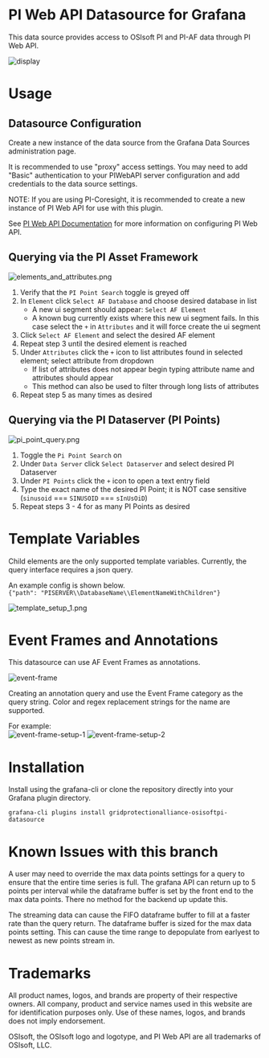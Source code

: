 # PI Web API Datasource for Grafana

This data source provides access to OSIsoft PI and PI-AF data through PI Web API.

![display](https://github.com/GridProtectionAlliance/osisoftpi-grafana/raw/master/docs/img/system_overview.png)

# Usage

## Datasource Configuration

Create a new instance of the data source from the Grafana Data Sources
administration page.

It is recommended to use "proxy" access settings.
You may need to add "Basic" authentication to your PIWebAPI
server configuration and add credentials to the data source settings.

NOTE: If you are using PI-Coresight, it is recommended to create a new
instance of PI Web API for use with this plugin.

See [PI Web API Documentation](https://docs.osisoft.com/bundle/pi-web-api)
for more information on configuring PI Web API.


## Querying via the PI Asset Framework

![elements_and_attributes.png](https://github.com/GridProtectionAlliance/osisoftpi-grafana/raw/master/docs/img/elements_and_attributes.png)

1. Verify that the `PI Point Search` toggle is greyed off
2. In `Element` click `Select AF Database` and choose desired database in list
    * A new ui segment should appear: `Select AF Element`
    * A known bug currently exists where this new ui segment fails. In this case select the `+` in `Attributes` and it will force create the ui segment
3. Click `Select AF Element` and select the desired AF element
4. Repeat step 3 until the desired element is reached
5. Under `Attributes` click the `+` icon to list attributes found in selected element; select attribute from dropdown
    * If list of attributes does not appear begin typing attribute name and attributes should appear
    * This method can also be used to filter through long lists of attributes
6. Repeat step 5 as many times as desired


## Querying via the PI Dataserver (PI Points)

![pi_point_query.png](https://github.com/GridProtectionAlliance/osisoftpi-grafana/raw/master/docs/img/pi_point_query.png)

1. Toggle the `Pi Point Search` on
2. Under `Data Server` click `Select Dataserver` and select desired PI Dataserver
3. Under `PI Points` click the `+` icon to open a text entry field
4. Type the exact name of the desired PI Point; it is NOT case sensitive (`sinusoid` === `SINUSOID` === `sInUsOiD`)
5. Repeat steps 3 - 4 for as many PI Points as desired


# Template Variables

Child elements are the only supported template variables.
Currently, the query interface requires a json query.

An example config is shown below.  
`{"path": "PISERVER\\DatabaseName\\ElementNameWithChildren"}`

![template_setup_1.png](https://github.com/GridProtectionAlliance/osisoftpi-grafana/raw/master/docs/img/template_setup_1.png)


# Event Frames and Annotations

This datasource can use AF Event Frames as annotations.

![event-frame](https://github.com/GridProtectionAlliance/osisoftpi-grafana/raw/master/docs/img/event_frame.png)

Creating an annotation query and use the Event Frame category as the query string.
Color and regex replacement strings for the name are supported.

For example:  
![event-frame-setup-1](https://github.com/GridProtectionAlliance/osisoftpi-grafana/raw/master/docs/img/event_frame_setup_1.png)
![event-frame-setup-2](https://github.com/GridProtectionAlliance/osisoftpi-grafana/raw/master/docs/img/event_frame_setup_2.png)  


# Installation

Install using the grafana-cli or clone the repository directly
into your Grafana plugin directory.

```
grafana-cli plugins install gridprotectionalliance-osisoftpi-datasource
```

# Known Issues with this branch
A user may need to override the max data points settings for a query to
ensure that the entire time series is full. The grafana API can return 
up to 5 points per interval while the dataframe buffer is set by the front 
end to the max data points. There no method for the backend up update this. 

The streaming data can cause the FIFO dataframe buffer to fill at a 
faster rate than the query return. The dataframe buffer is sized 
for the max data points setting. This can cause the time range to 
depopulate from earlyest to newest as new points stream in. 

# Trademarks

All product names, logos, and brands are property of their respective owners.
All company, product and service names used in this website are for identification purposes only.
Use of these names, logos, and brands does not imply endorsement.

OSIsoft, the OSIsoft logo and logotype, and PI Web API are all trademarks of OSIsoft, LLC.

